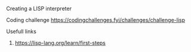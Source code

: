 Creating a LISP interpreter

Coding challenge https://codingchallenges.fyi/challenges/challenge-lisp

Usefull links
1. https://lisp-lang.org/learn/first-steps
